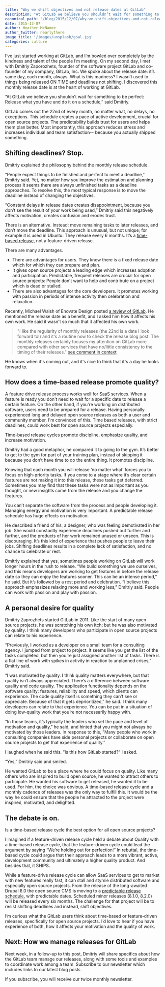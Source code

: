 ```yaml
---
title: "Why we shift objectives and not release dates at GitLab"
description: "At GitLab we believe you shouldn’t wait for something to be perfect: Release what you have and do it on a schedule."
canonical_path: "/blog/2015/12/07/why-we-shift-objectives-and-not-release-dates-at-gitlab/"
date: 2015-12-07
author: Heather McNamee
author_twitter: nearlythere
image_title: '/images/unsplash/goal.jpg'
categories: culture
---
```


I’ve just started working at GitLab, and I’m bowled over completely by the kindness and talent of the people I’m meeting. On my second day, I met with Dmitriy Zaporozhets, founder of the software project GitLab and co-founder of my company, GitLab, Inc. We spoke about the release date: it’s same day, each month, always. What is this madness? I wasn’t used to things being released ON TIME and deadlines not shifting. I discovered this monthly release date is at the heart of working at GitLab.

“At GitLab we believe you shouldn’t wait for something to be perfect: Release what you have and do it on a schedule,” said Dmitriy.

<!-- more -->

GitLab comes out the 22nd of every month, no matter what, no delays, no exceptions. This schedule creates a pace of active development, crucial for open source projects. The predictability builds trust for users and helps them plan better. Most importantly, this approach reduces stress and increases individual and team satisfaction-- because you actually shipped something.

## Shifting deadlines? Stop.

Dmitriy explained the philosophy behind the monthly release schedule.

“People expect things to be finished and perfect to meet a deadline,” Dmitriy said. Yet, no matter how you improve the estimation and planning process it seems there are always unfinished tasks as a deadline approaches. To resolve this, the most typical response is to move the deadline instead of changing the objectives.

“Constant delays in release dates creates disappointment, because you don’t see the result of your work being used,” Dmitriy said this negatively affects motivation, creates confusion and erodes trust.

There is an alternative. Instead: move remaining tasks to later releases, and don’t move the deadline. This approach is unusual, but not unique; for example it is used in Ubuntu. They release every 6 months. It’s a [time-based release](https://wiki.ubuntu.com/TimeBasedReleases), not a feature-driven release.

There are many advantages.

 * There are advantages for users. They know there is a fixed release date which for which they can prepare and plan.
* It gives open source projects a leading edge which increases adoption and participation. Predictable, frequent releases are crucial for open source projects: People don’t want to help and contribute on a project which is dead or stalled.
* There are also advantages for the core developers. It promotes working with passion in periods of intense activity then celebration and relaxation.

Recently, Michael Walsh of Enovate Design posted [a review of GitLab](https://www.enovate.co.uk/web-design-blog/2015/11/25/gitlab-review/). He mentioned the release date as a benefit, and I asked him how it affects his own work. He said it wasn't so much that it affected his own work.

> "I like the regularity of monthly releases (the 22nd is a date I look forward to!) and it's a routine now to check the release blog post. The monthly releases certainly focuses my attention on GitLab more compared with other services that have no/little consistency to the timing of their releases." [see comment in context](https://www.enovate.co.uk/web-design-blog/2015/11/25/gitlab-review/#comment-2379718375)

He knows when it's coming out, and it's nice to think that it's a day he looks forward to.

## How does a time-based release promote quality?

A feature drive release process works well for SaaS services. When a feature is ready you don't need to wait for a specific date to release a certain feature. On the other hand, if you're working on distributed software, users need to be prepared for a release. Having personally experienced long and delayed open source releases as both a user and community member, I'm convinced of this. Time based releases, with strict deadlines, could work best for open source projects especially.

Time-based release cycles promote discipline, emphasize quality, and increase motivation.

Dmitriy had a good metaphor, he compared it to going to the gym. It’s better to get to the gym for part of your training plan, instead of skipping it because you don’t have time to do the entire thing. It promotes discipline.

Knowing that each month you will release ‘no matter what’ forces you to focus on high-priority tasks. If you come to a stage where it’s clear certain features are not making it into this release, these tasks get deferred. Sometimes you may find that these tasks were not as important as you thought, or new insights come from the release and you change the features.

You can’t separate the software from the process and people developing it. Managing energy and motivation is very important. A predictable release schedule has huge effects on motivation.

He described a friend of his, a designer, who was feeling demotivated in her job. She would constantly experience deadlines pushed out further and further, and the products of her work remained unused or unseen. This is discouraging. It’s this kind of experience that pushes people to leave their jobs. Shifting deadlines results in a complete lack of satisfaction, and no chance to celebrate or rest.

Dmitriy explained that yes, sometimes people working on GitLab will work longer hours in the rush to release. “We build something we use ourselves, and this means developers are working to get features in before the release date so they can enjoy the features sooner. This can be an intense period,” he said. But it’s followed by a rest period and celebration. “I believe this approach emphasizes relaxing more and working less,” Dmitriy said. People can work with passion and play with passion.

## A personal desire for quality

Dmitriy Zaprozhets started GitLab in 2011. Like the start of many open source projects, he was scratching his own itch; but he was also motivated by quality. I think many developers who participate in open source projects can relate to his experience.

“Previously, I worked as a developer on a small team for a consulting agency. I jumped from project to project. It seems like you get the list of the tasks completed, but then you’re just assigned another list of tasks. There is a flat line of work with spikes in activity in reaction to unplanned crises,” Dmitriy said.

“I was motivated by quality. I think quality matters everywhere, but that quality isn’t always appreciated. There’s a difference between software quality and code quality. The application functionality depends on the software quality: features, reliability and speed, which clients can experience. The code quality itself is something they can’t see or appreciate. Because of that it gets deprioritized,” he said. I think many developers can relate to that experience. You can be put in a situation of doing low-quality work that you’re not necessarily happy with.

“In those teams, it’s typically the leaders who set the pace and level of motivation and quality,” he said, and hinted that you might not always be motivated by those leaders. In response to this, “Many people who work in consulting companies have side personal projects or collaborate on open source projects to get that experience of quality.”

I laughed when he said this. “Is this how GitLab started?” I asked.

“Yes,” Dmitriy said and smiled.

He wanted GitLab to be a place where he could focus on quality. Like many others who are inspired to build open source, he wanted to attract others to participate. He wanted his software to get released, he wanted it to be used. For him, the choice was obvious. A time-based release cycle and a monthly cadence of releases was the only way to fulfill this. It would be the way he could ensure that the people he attracted to the project were inspired, motivated, and delighted.


## The debate is on.

Is a time-based release cycle the best option for all open source projects?

I imagined if a feature-driven release cycle held a debate about Quality with a time-based release cycle, that the feature-driven cycle could lead the argument by saying “We’re holding out for perfection!” In rebuttal, the time-based cycle could argue that their approach leads to a more vibrant, active, development community and ultimately a higher quality product. And besides that, it SHIPS.

While a feature-drive release cycle can allow SaaS services to get to market with new features really fast, it can stall and stymie distributed software and especially open source projects. From the release of the long-awaited Drupal 8.0 the open source CMS is moving to a [predictable release schedule](https://www.drupal.org/core/release-cycle-overview), with predictable dates. Scheduled minor releases (8.1.0, 8.2.0) will be released every six months. The challenge for that project will be to resist shifting deadlines and instead, shift objectives.

I’m curious what the GitLab users think about time-based or feature-driven releases, specifically for open source projects. I’d love to hear if you have experience of both, how it affects your motivation and the quality of work.

## Next: How we manage releases for GitLab

Next week, in a follow-up to this post, Dmitriy will share specifics about how the GitLab team manage our releases, along with some tools and examples to coordinate work among a team. Subscribe to our newsletter which includes links to our latest blog posts.

<script src="//page.gitlab.com/js/forms2/js/forms2.min.js"></script>
<form id="mktoForm_1073"></form>
<script>MktoForms2.loadForm("//page.gitlab.com", "194-VVC-221", 1073);</script>

<p class="newsletter-afterword">
  If you subscribe, you will receive our twice monthly newsletter.
</p>
